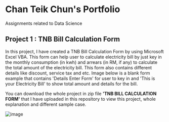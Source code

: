 # Chan Teik Chun's Portfolio
Assignments related to Data Science

## Project 1 : TNB Bill Calculation Form
In this project, I have created a TNB Bill Calculation Form by using Microsoft Excel VBA. This form can help user to calculate electricity bill by just key in the monthly consumption (in kwh) and arrears (in RM, if any) to calculate the total amount of the electricity bill. This form also contains different details like discount, service tax and etc. Image below is a blank form example that contains 'Details Enter Form' for user to key in and 'This is your Electricity Bill' to show total amount and details for the bill. 

You can download the whole project in zip file **'TNB BILL CALCULATION FORM'** that I have uploaded in this repository to view this project, whole explanation and different sample case. 

![image](https://user-images.githubusercontent.com/89117681/133918303-10cd31a7-73c1-4b86-b8cc-6e7bf5ec097e.png)
